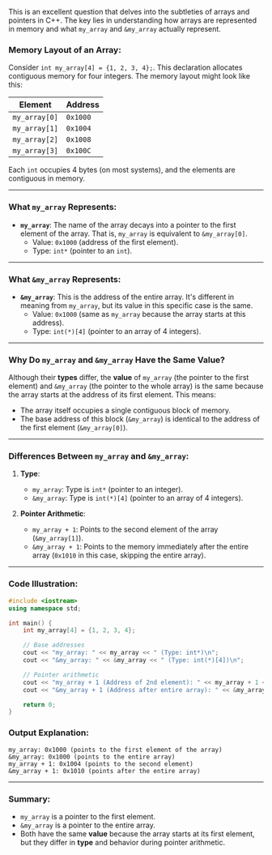 This is an excellent question that delves into the subtleties of arrays and pointers in C++. The key lies in understanding how arrays are represented in memory and what `my_array` and `&my_array` actually represent.

### Memory Layout of an Array:

Consider `int my_array[4] = {1, 2, 3, 4};`. This declaration allocates contiguous memory for four integers. The memory layout might look like this:

| Element       | Address  |
| ------------- | -------- |
| `my_array[0]` | `0x1000` |
| `my_array[1]` | `0x1004` |
| `my_array[2]` | `0x1008` |
| `my_array[3]` | `0x100C` |

Each `int` occupies 4 bytes (on most systems), and the elements are contiguous in memory.

---

### What `my_array` Represents:

-   **`my_array`**: The name of the array decays into a pointer to the first element of the array. That is, `my_array` is equivalent to `&my_array[0]`.
    -   Value: `0x1000` (address of the first element).
    -   Type: `int*` (pointer to an `int`).

---

### What `&my_array` Represents:

-   **`&my_array`**: This is the address of the entire array. It's different in meaning from `my_array`, but its value in this specific case is the same.
    -   Value: `0x1000` (same as `my_array` because the array starts at this address).
    -   Type: `int(*)[4]` (pointer to an array of 4 integers).

---

### Why Do `my_array` and `&my_array` Have the Same Value?

Although their **types** differ, the **value** of `my_array` (the pointer to the first element) and `&my_array` (the pointer to the whole array) is the same because the array starts at the address of its first element. This means:

-   The array itself occupies a single contiguous block of memory.
-   The base address of this block (`&my_array`) is identical to the address of the first element (`&my_array[0]`).

---

### Differences Between `my_array` and `&my_array`:

1. **Type**:

    - `my_array`: Type is `int*` (pointer to an integer).
    - `&my_array`: Type is `int(*)[4]` (pointer to an array of 4 integers).

2. **Pointer Arithmetic**:
    - `my_array + 1`: Points to the second element of the array (`&my_array[1]`).
    - `&my_array + 1`: Points to the memory immediately after the entire array (`0x1010` in this case, skipping the entire array).

---

### Code Illustration:

```cpp
#include <iostream>
using namespace std;

int main() {
    int my_array[4] = {1, 2, 3, 4};

    // Base addresses
    cout << "my_array: " << my_array << " (Type: int*)\n";
    cout << "&my_array: " << &my_array << " (Type: int(*)[4])\n";

    // Pointer arithmetic
    cout << "my_array + 1 (Address of 2nd element): " << my_array + 1 << "\n";
    cout << "&my_array + 1 (Address after entire array): " << &my_array + 1 << "\n";

    return 0;
}
```

### Output Explanation:

```
my_array: 0x1000 (points to the first element of the array)
&my_array: 0x1000 (points to the entire array)
my_array + 1: 0x1004 (points to the second element)
&my_array + 1: 0x1010 (points after the entire array)
```

---

### Summary:

-   `my_array` is a pointer to the first element.
-   `&my_array` is a pointer to the entire array.
-   Both have the same **value** because the array starts at its first element, but they differ in **type** and behavior during pointer arithmetic.
